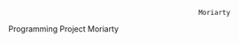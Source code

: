                                                     Moriarty 
          
Programming Project Moriarty



